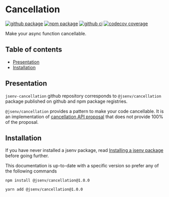 # Cancellation

[![github package](https://img.shields.io/github/package-json/v/jsenv/jsenv-cancellation.svg?logo=github&label=package)](https://github.com/jsenv/jsenv-cancellation/packages)
[![npm package](https://img.shields.io/npm/v/@jsenv/cancellation.svg?logo=npm&label=package)](https://www.npmjs.com/package/@jsenv/cancellation)
[![github ci](https://github.com/jsenv/jsenv-cancellation/workflows/ci/badge.svg)](https://github.com/jsenv/jsenv-cancellation/actions?workflow=ci)
[![codecov coverage](https://codecov.io/gh/jsenv/jsenv-cancellation/branch/master/graph/badge.svg)](https://codecov.io/gh/jsenv/jsenv-cancellation)

Make your async function cancellable.

## Table of contents

- [Presentation](#Presentation)
- [Installation](#installation)

## Presentation

`jsenv-cancellation` github repository corresponds to `@jsenv/cancellation` package published on github and npm package registries.

`@jsenv/cancellation` provides a pattern to make your code cancellable. It is an implementation of [cancellation API proposal](https://github.com/tc39/proposal-cancellation/tree/master/stage0) that does not provide 100% of the proposal.

## Installation

If you have never installed a jsenv package, read [Installing a jsenv package](https://github.com/jsenv/jsenv-core/blob/master/docs/installing-jsenv-package.md#installing-a-jsenv-package) before going further.

This documentation is up-to-date with a specific version so prefer any of the following commands

```console
npm install @jsenv/cancellation@1.0.0
```

```console
yarn add @jsenv/cancellation@1.0.0
```
